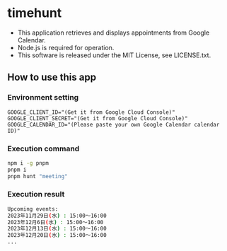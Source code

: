 # timehunt

- This application retrieves and displays appointments from Google Calendar.
- Node.js is required for operation.
- This software is released under the MIT License, see LICENSE.txt.


## How to use this app

### Environment setting

```.env
GOOGLE_CLIENT_ID="(Get it from Google Cloud Console)"
GOOGLE_CLIENT_SECRET="(Get it from Google Cloud Console)"
GOOGLE_CALENDAR_ID="(Please paste your own Google Calendar calendar ID)"
```

### Execution command

```bash
npm i -g pnpm
pnpm i
pnpm hunt "meeting"
```

### Execution result

```bash
Upcoming events:
2023年11月29日(水) : 15:00～16:00
2023年12月6日(水) : 15:00～16:00
2023年12月13日(水) : 15:00～16:00
2023年12月20日(水) : 15:00～16:00
...
```